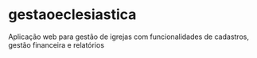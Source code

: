 # gestaoeclesiastica
Aplicação web para gestão de igrejas com funcionalidades de cadastros, gestão financeira e relatórios
